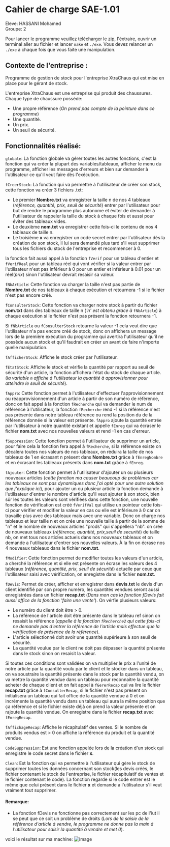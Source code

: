 # Cahier de charge SAE-1.01
Eleve: HASSANI Mohamed  
Groupe: 2  

Pour lancer le programme veuillez télécharger le zip, l'éxtraire, ouvrir un terminal aller au fichier et lancer ```make``` et ```./exe```. Vous devez relancer un ```./exe``` à chaque fois que vous faite une manipulation.


## Contexte de l'entreprise :
Programme de gestion de stock pour l'entreprise XtraChaus qui est mise en place pour le gérant de stock.

L'entreprise XtraChaus est une entreprise qui produit des chaussures.
Chaque type de chaussure possède:
- Une propre référence (*On prend pas compte de la pointure dans ce programme*)
- Une quantité.
- Un prix.
- Un seuil de sécurité.

## Fonctionnalités réalisé:
``` globale ```: La fonction globale va gérer toutes les autres fonctions, c'est la fonction qui va créer la plupart des variables/tableaux, afficher le menu du programme, afficher les messages d'erreurs et bien sur demander à l'utilisateur ce qu'il veut faire dès l'exécution.

```fCreerStock```: La fonction qui va permettre à l'utilisateur de créer son stock, cette fonction va créer 3 fichiers .txt:
- Le premier __Nombre.txt__  va enregistrer la taille n de nos 4 tableaux (*référence, quantité, prix, seuil de sécurité*) entrer par l'utilisateur pour but de rendre le programme plus autonome et éviter de demander à l'utilisateur de rappeler la taille du stock à chaque fois et aussi pour éviter des tableaux vides.
- Le deuxième __nom.txt__ va enregistrer cette fois-ci le contenu de nos 4 tableaux de taille n.
- Le troisième __x__ va enregistrer un code secret entrer par l'utilisateur dès la création de son stock, il lui sera demandé plus tard s'il veut supprimer tous les fichiers du stock de l'entreprise et recommencer à 0.

la fonction fait aussi appel à la fonction ```fVerif``` pour un tableau d'entier et ```fVerifReal``` pour un tableau réel qui vont vérifier si la valeur entrer par l'utilisateur n'est pas inférieur à 0 pour un entier et inférieur à 0.01 pour un réel(*prix*) sinon l'utilisateur devrait resaisir sa valeur.

```fNbArticle```: Cette fonction va charger la taille n'est pas partie de __Nombre.txt__ de nos tableaux à chaque exécution et retournera -1 si le fichier n'est pas encore créé.

```fConsulterStock```: Cette fonction va charger notre stock à partir du fichier __nom.txt__ dans des tableaux de taille n (*'n' est obtenu grace à* ```fNbArticle```) à chaque exécution si le fichier n'est pas présent la fonction retournera -1.

Si ```fNbArticle``` ou ```fConsulterStock``` retourne la valeur -1 cela veut dire que l'utilisateur n'a pas encore créé de stock, donc on affichera un message lors de la première exécution du programme qui avertira l'utilisateur qu'il ne possède aucun stock et qu'il faudrait en créer un avant de faire n'importe quelle manipulation.

```fAfficherStock```: Affiche le stock créer par l'utilisateur.

```fEtatStock```: Affiche le stock et vérifie la quantité par rapport au seuil de sécurité d'un article, la fonction affichera l'état du stock de chaque article.(*la variable ```m``` affiche à l'utilisateur la quantité à approvisionner pour atteindre le seuil de sécurité*).

```fAppro```: Cette fonction permet à l'utilisateur d'effectuer l'approvisionnement ou réapprovisionnement d'un article à partir de son numéro de référence, donc on fait appel à la fonction ```fRecherche``` qui va demander le num de référence à l'utilisateur, la fonction ```fRecherche``` rend -1 si la référence n'est pas présente dans notre tableau référence ou rend la position du de la référence donnée si la valeur est présente. ```fAppro``` ajoute la quantité entrée par l'utilisateur à notre quantité existant et appelle ```fEnreg``` qui va écraser le fichier __nom.txt__ avec nos nouvelles valeurs et rend -1 en cas d'erreur.

```fSuppression```: Cette fonction permet à l'utilisateur de supprimer un article, pour faire cela la fonction fera appel à ```fRecherche```, si la référence existe on décalera toutes nos valeurs de nos tableaux, on réduira la taille de nos tableaux de 1 en écrasant n présent dans __Nombre.txt__ grâce à ```fEnregNombre``` et en écrasant les tableaux présents dans __nom.txt__ grâce à ```fEnreg```.

```fAjouter```: Cette fonction permet à l'utilisateur d'ajouter un ou plusieurs nouveaux articles (*cette fonction ma causer beaucoup de problèmes car les tableaux ne sont pas dynamiques donc j'ai opté pour une autre solution que j'explique ici*),  pour ajouter un ou plusieur article la fonction demande à l'utilisateur d'entrer le nombre d'article qu'il veut ajouter à son stock, bien sûr les toutes les valeurs sont vérifiées dans cette fonction, une nouvelle  fonction de vérification est créé ```fVerifVal``` qui utilise un pointeur cette fois-ci pour vérifier et modifier la valeur en cas ou elle est inférieure à 0 car on travaille plus avec des tableaux mais avec une variable.  Donc on charge nos tableaux et leur taille n et on crée une nouvelle taille à partir de la somme de "n" et le nombre de nouveaux articles "prods" qui s'appellera "nb". on crée de nouveaux tableaux (*référence, quantité, prix,seuil de securité*) de taille nb, on met tous nos articles actuels dans nos nouveaux tableaux et on demande a l'utilisateur d'entrer ses nouvelles valeurs. À la fin on écrase nos 4 nouveaux tableaux dans le fichier __nom.txt__.

```fModifier```: Cette fonction permet de modifier toutes les valeurs d'un article, a cherché la référence et si elle est présente on écrase les valeurs des 4 tableaux (*référence, quantité, prix, seuil de sécurité*) actuelle par ceux que l'utilisateur saisi avec vérification, on enregistre dans le fichier __nom.txt__.

```fDevis```: Permet de créer, afficher et enregistrer dans __devis.txt__ le devis d'un client identifié par son propre numéro, les quantités vendues seront aussi enregistrées dans un fichier __recap.txt__ (*Dans mon cas la fonction fDevis fait aussi office de la fonction 'faire une vente'*). On vérfie plusieurs valeurs:
- Le numéro du client doit être > 0.
- La référence de l'article doit être présente dans le tableau ref sinon on resaisit la référence (*appelle à la fonction ```fRecherche2``` qui cette fois-ci ne demande pas d'entrer la référence de l'article mais effectue que la vérification de présence de la référence*).
- L'article sélectionné doit avoir une quantité supérieure à son seuil de sécurité.
- La quantité voulue par le client ne doit pas dépasser la quantité présente dans le stock sinon on resaisit la valeur. 

Si toutes ces conditions sont validées on va multiplier le prix a l'unité de notre article par la quantité voulu par le client et le stocker dans un tableau, on va soustraire la quantité présente dans le stock par la quantité vendu, on va mettre la quantité vendue dans un tableau pour reconnaitre la quantité acheter de chaque client et on fait appel à ```fGererRecap``` qui va lire le fichier __recap.txt__ grâce à ```fConsulterRecap```, si le fichier n'est pas présent on initialisera un tableau qui fait office de la quantité vendue à 0 et on incrémente la quantité vendu dans un tableau qui aura la même position que ça référence et si le fichier existe déjà on prend la valeur présente et on rajoute la quantité vendue. On enregistre dans le fichier __recap.txt__ avec ```fEnregRecap```.

```fAffichageRecap```:  Affiche le récapitulatif des ventes. Si le nombre de produits vendus est > 0 on affiche la référence du produit et la quantité vendue.

```CodeSuppression```: Est une fonction appelée lors de la création d'un stock qui enregistre le code secret dans le fichier __x__.

```Clean```: Est la fonction qui va permettre à l'utilisateur qui gère le stock de supprimer toutes les données concernant son stock(les devis créés, le fichier contenant le stock de l'entreprise, le fichier récapitulatif de ventes et le fichier contenant le code). La fonction regarde si le code entrer est le même que celui présent dans le fichier __x__ et demande a l'utilisateur s'il veut vraiment tout supprimer.

#### Remarque:
- La fonction fDevis ne fonctionne pas correctement sur les pc de l'iut il se peut que ce soit un problème de droits (*Lors de la saisie de la référence d'article à vendre, le programme ne donne pas la main à l'utilisateur pour saisir la quantité à vendre et met 0*).

voici le résultat sur ma machine:
![image](https://user-images.githubusercontent.com/78689752/141314943-34cc789e-d94c-4bee-a58e-e58a87772794.png)

